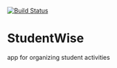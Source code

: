 [![Build Status](https://travis-ci.com/jgutierrezCSU/StudentWise.svg?branch=master)](https://travis-ci.com/jgutierrezCSU/StudentWise)
# StudentWise
app for organizing student activities
